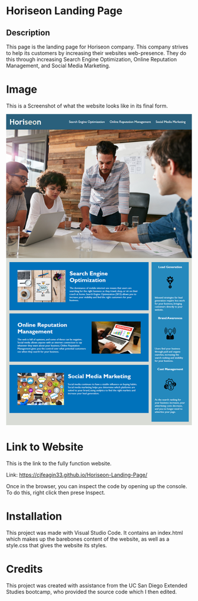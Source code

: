 # Horiseon Landing Page

## Description

This page is the landing page for Horiseon company. This company strives to help its customers by increasing their websites web-presence. They do this through increasing Search Engine Optimization, Online Reputation Management, and Social Media Marketing.

# Image

This is a Screenshot of what the website looks like in its final form.

<img src="./01-html-css-git-homework-demo.png">

# Link to Website

This is the link to the fully function website.

Link: https://cjfeagin33.github.io/Horiseon-Landing-Page/

Once in the browser, you can inspect the code by opening up the console. To do this, right click then prese Inspect.

# Installation

This project was made with Visual Studio Code. It contains an index.html which makes up the barebones content of the website, as well as a style.css that gives the website its styles.

# Credits

This project was created with assistance from the UC San Diego Extended Studies bootcamp, who provided the source code which I then edited.